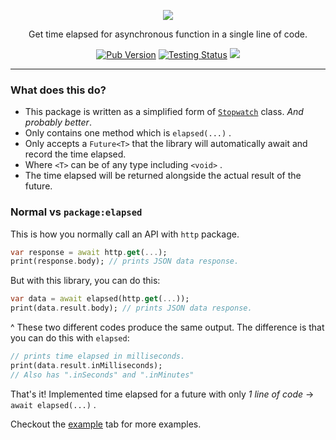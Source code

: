 <p align="center"><img src="https://i.imgur.com/RsPh5tA.png"></p>
<p align="center">Get time elapsed for asynchronous function in a single line of code.</p>
<p align="center">
<a href="https://pub.dev/packages/elapsed" target="_blank"><img src="https://img.shields.io/pub/v/elapsed" alt="Pub Version" /></a>
<a href="https://github.com/xamantra/elapsed/actions/workflows/CI.yaml" target="_blank"><img src="https://github.com/xamantra/elapsed/actions/workflows/CI.yaml/badge.svg?branch=master" alt="Testing Status" /></a>
<a href="https://codecov.io/gh/xamantra/elapsed"><img src="https://codecov.io/gh/xamantra/elapsed/branch/master/graph/badge.svg?token=HDPBJXQZ9Q"/></a>
</p>
<hr>

### What does this do?
- This package is written as a simplified form of [`Stopwatch`](https://api.dart.dev/stable/2.10.5/dart-core/Stopwatch-class.html) class. *And probably better*.
- Only contains one method which is `elapsed(...)` .
- Only accepts a `Future<T>` that the library will automatically await and record the time elapsed.
- Where `<T>` can be of any type including `<void>` .
- The time elapsed will be returned alongside the actual result of the future.

### **Normal** vs `package:elapsed`
This is how you normally call an API with `http` package.
```dart
var response = await http.get(...);
print(response.body); // prints JSON data response.
```

But with this library, you can do this:
```dart
var data = await elapsed(http.get(...));
print(data.result.body); // prints JSON data response.
```

^ These two different codes produce the same output. The difference is that you can do this with `elapsed`:
```dart
// prints time elapsed in milliseconds.
print(data.result.inMilliseconds);
// Also has ".inSeconds" and ".inMinutes"
```

That's it! Implemented time elapsed for a future with only *1 line of code* -> `await elapsed(...)` .


Checkout the [example](https://pub.dev/packages/elapsed/example) tab for more examples.